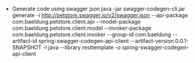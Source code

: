* Generate code using swagger json
java -jar swagger-codegen-cli.jar generate -i http://petstore.swagger.io/v2/swagger.json --api-package com.baeldung.petstore.client.api --model-package com.baeldung.petstore.client.model --invoker-package com.baeldung.petstore.client.invoker --group-id com.baeldung --artifact-id spring-swagger-codegen-api-client --artifact-version 0.0.1-SNAPSHOT -l java --library resttemplate -o spring-swagger-codegen-api-client